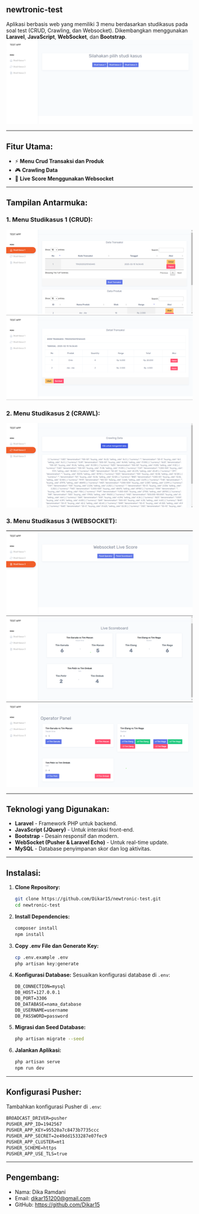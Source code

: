 
## **newtronic-test**  
Aplikasi berbasis web yang memiliki 3 menu berdasarkan studikasus pada soal test (CRUD, Crawling, dan Websocket). Dikembangkan menggunakan **Laravel**, **JavaScript**, **WebSocket**, dan **Bootstrap**.
![Dashboard](./public/images/Dashboard.png)

---

## **Fitur Utama:**
- ⚡ **Menu Crud Transaksi dan Produk**
- 🎮 **Crawling Data**
- 🔑 **Live Score Menggunakan Websocket**

---

## **Tampilan Antarmuka:**
### **1. Menu Studikasus 1 (CRUD):**
![Halaman Utama Studikasus 1](./public/images/Crud1.png)
![Halaman Detail Transaksi](./public/images/Crud2.png)

### **2. Menu Studikasus 2 (CRAWL):**
![Halaman Utama Studikasus 2](./public/images/Crawling.png)

### **3. Menu Studikasus 3 (WEBSOCKET):**
![Halaman Utama Studikasus 3](./public/images/Websocket1.png)
![Halaman Scoreboard](./public/images/Websocket2.png)
![Halaman Operator](./public/images/Websocket3.png)

---

## **Teknologi yang Digunakan:**
- **Laravel** - Framework PHP untuk backend.
- **JavaScript (JQuery)** - Untuk interaksi front-end.
- **Bootstrap** - Desain responsif dan modern.
- **WebSocket (Pusher & Laravel Echo)** - Untuk real-time update.
- **MySQL** - Database penyimpanan skor dan log aktivitas.

---

## **Instalasi:**
1. **Clone Repository:**
   ```sh
   git clone https://github.com/Dikar15/newtronic-test.git
   cd newtronic-test
   ```

2. **Install Dependencies:**
   ```sh
   composer install
   npm install
   ```

3. **Copy .env File dan Generate Key:**
   ```sh
   cp .env.example .env
   php artisan key:generate
   ```

4. **Konfigurasi Database:**
   Sesuaikan konfigurasi database di `.env`:
   ```
   DB_CONNECTION=mysql
   DB_HOST=127.0.0.1
   DB_PORT=3306
   DB_DATABASE=nama_database
   DB_USERNAME=username
   DB_PASSWORD=password
   ```

5. **Migrasi dan Seed Database:**
   ```sh
   php artisan migrate --seed
   ```

6. **Jalankan Aplikasi:**
   ```sh
   php artisan serve
   npm run dev
   ```

---

## **Konfigurasi Pusher:**
Tambahkan konfigurasi Pusher di `.env`:
```
BROADCAST_DRIVER=pusher
PUSHER_APP_ID=1942567
PUSHER_APP_KEY=95520a7c8473b7735ccc
PUSHER_APP_SECRET=2e49dd1533287e07fec9
PUSHER_APP_CLUSTER=mt1
PUSHER_SCHEME=https
PUSHER_APP_USE_TLS=true
```

---

## **Pengembang:**
- Nama: Dika Ramdani
- Email: dikar151200@gmail.com
- GitHub: https://github.com/Dikar15

